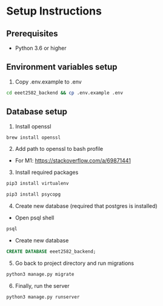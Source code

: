 # Setup Instructions

## Prerequisites
- Python 3.6 or higher

## Environment variables setup
1. Copy .env.example to .env
```bash
cd eeet2582_backend && cp .env.example .env
```

## Database setup 
1. Install openssl
```bash
brew install openssl
```

2. Add path to openssl to bash profile
- For M1: https://stackoverflow.com/a/69871441

3. Install required packages
```bash 
pip3 install virtualenv
```
```bash
pip3 install psycopg
```
4. Create new database (required that postgres is installed)
- Open psql shell
```bash
psql
```

- Create new database
```sql
CREATE DATABASE eeet2582_backend;
```

5. Go back to project directory and run migrations
```bash
python3 manage.py migrate
```

6. Finally, run the server
```bash
python3 manage.py runserver
```
